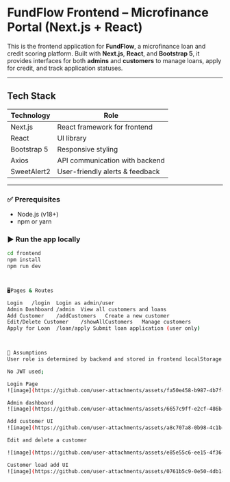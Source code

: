 # FundFlow Frontend – Microfinance Portal (Next.js + React)

This is the frontend application for **FundFlow**, a microfinance loan and credit scoring platform. Built with **Next.js**, **React**, and **Bootstrap 5**, it provides interfaces for both **admins** and **customers** to manage loans, apply for credit, and track application statuses.

---

## Tech Stack

| Technology    | Role                            |
|---------------|----------------------------------|
| Next.js       | React framework for frontend     |
| React         | UI library                       |
| Bootstrap 5   | Responsive styling               |
| Axios         | API communication with backend   |
| SweetAlert2   | User-friendly alerts & feedback  |

---



### ✅ Prerequisites
- Node.js (v18+)
- npm or yarn

### ▶️ Run the app locally

```bash
cd frontend
npm install
npm run dev



🖥Pages & Routes

Login	/login	Login as admin/user
Admin Dashboard	/admin	View all customers and loans
Add Customer	/addCustomers	Create a new customer
Edit/Delete Customer	/showAllCustomers	Manage customers
Apply for Loan	/loan/apply	Submit loan application (user only)



🧠 Assumptions
User role is determined by backend and stored in frontend localStorage

No JWT used;

Login Page
![image](https://github.com/user-attachments/assets/fa50e458-b987-4b7f-835f-819c8bb57ec2)

Admin dashboard
![image](https://github.com/user-attachments/assets/6657c9ff-e2cf-486b-9778-6def5ac6a2ae)

Add customer UI
![image](https://github.com/user-attachments/assets/a8c707a8-0b98-4c1b-b690-fa2a78093a34)

Edit and delete a customer

![image](https://github.com/user-attachments/assets/e85e55c6-ee15-4f36-a16f-97ce72dffb9e)

Customer load add UI
![image](https://github.com/user-attachments/assets/0761b5c9-0e50-4db1-97c8-3e13ef92e320)





